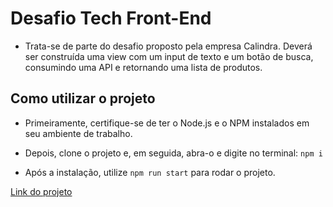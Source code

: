 # Desafio Tech Front-End

- Trata-se de parte do desafio proposto pela empresa Calindra. Deverá ser construída uma view com um input de texto e um botão de busca, consumindo uma API e retornando uma lista de produtos.

## Como utilizar o projeto

- Primeiramente, certifique-se de ter o Node.js e o NPM instalados em seu ambiente de trabalho.

- Depois, clone o projeto e, em seguida, abra-o e digite no terminal: `npm i`

- Após a instalação, utilize `npm run start`  para rodar o projeto.

[Link do projeto](https://desafio-tech-front-end.vercel.app)
